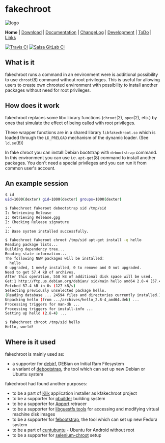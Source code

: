 # fakechroot

![logo](https://github.com/dex4er/fakechroot/wiki/img/fakechroot_logo.png)

<!-- markdownlint-disable MD013 -->
**Home** | [Download](https://github.com/fakechroot/fakechroot/wiki/Download) | [Documentation](https://github.com/fakechroot/fakechroot/blob/master/man/fakechroot.pod) | [ChangeLog](https://github.com/fakechroot/fakechroot/blob/master/NEWS.md) | [Development](https://github.com/fakechroot/fakechroot/wiki/Development) | [ToDo](https://github.com/fakechroot/fakechroot/wiki/Todo) | [Links](https://github.com/fakechroot/fakechroot/wiki/Links)

[![Travis CI](https://travis-ci.org/dex4er/fakechroot.png?branch=master)](https://travis-ci.org/dex4er/fakechroot)
[![Salsa GitLab CI](https://salsa.debian.org/dexter/fakechroot/badges/master/pipeline.svg)](https://salsa.debian.org/dexter/fakechroot/commits/master)
<!-- markdownlint-enable MD013 -->

## What is it

fakechroot runs a command in an environment were is additional possibility to
use `chroot`(8) command without root privileges.  This is useful for allowing
users to create own chrooted environment with possibility to install another
packages without need for root privileges.

## How does it work

fakechroot replaces some libc library functions (`chroot`(2), `open`(2), etc.)
by ones that simulate the effect of being called with root privileges.

These wrapper functions are in a shared library `libfakechroot.so` which is
loaded through the `LD_PRELOAD` mechanism of the dynamic loader.  (See
`ld.so`(8))

In fake chroot you can install Debian bootstrap with `debootstrap` command. In
this environment you can use i.e. `apt-get`(8) command to install another
packages. You don't need a special privileges and you can run it from common
user's account.

## An example session

```sh
$ id
uid=1000(dexter) gid=1000(dexter) groups=1000(dexter)

$ fakechroot fakeroot debootstrap sid /tmp/sid
I: Retrieving Release
I: Retrieving Release.gpg
I: Checking Release signature
...
I: Base system installed successfully.

$ fakechroot fakeroot chroot /tmp/sid apt-get install -q hello
Reading package lists...
Building dependency tree...
Reading state information...
The following NEW packages will be installed:
  hello
0 upgraded, 1 newly installed, 0 to remove and 0 not upgraded.
Need to get 57.4 kB of archives.
After this operation, 558 kB of additional disk space will be used.
Get:1 http://ftp.us.debian.org/debian/ sid/main hello amd64 2.8-4 [57.4 kB]
Fetched 57.4 kB in 0s (127 kB/s)
Selecting previously unselected package hello.
(Reading database ... 24594 files and directories currently installed.)
Unpacking hello (from .../archives/hello_2.8-4_amd64.deb) ...
Processing triggers for man-db ...
Processing triggers for install-info ...
Setting up hello (2.8-4) ...

$ fakechroot chroot /tmp/sid hello
Hello, world!
```

## Where is it used

fakechroot is mainly used as:

* a supporter for [debirf](http://cmrg.fifthhorseman.net/wiki/debirf), DEBian on
  Initial Ram Filesystem
* a variant of [debootstrap](http://code.erisian.com.au/Wiki/debootstrap), the
  tool which can set up new Debian or Ubuntu system

fakechroot had found another purposes:

* to be a part of [Klik](http://klik.atekon.de) application installer as
  kfakechroot project
* to be a supporter for [pbuilder](http://pbuilder.alioth.debian.org/) building
  system
* to be a supporter for [Apport](https://wiki.ubuntu.com/Apport) retracer
* to be a supporter for [libguestfs tools](http://libguestfs.org/) for accessing
  and modifying virtual machine disk images
* to be a supporter for
  [febootstrap](http://et.redhat.com/~rjones/febootstrap/), the tool which can
  set up new Fedora system
* to be a part of
  [cuntubuntu](https://play.google.com/store/apps/details?id=com.cuntubuntu) -
  Ubuntu for Android without root
* to be a supporter for
  [selenium-chroot](https://github.com/gagern/selenium-chroot) setup
